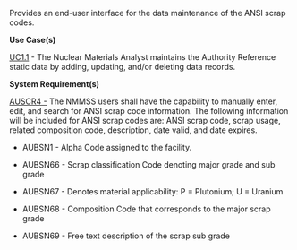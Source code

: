 Provides an end-user interface for the data maintenance of the ANSI scrap codes.

**Use Case(s)**

<a href="https://dev.azure.com/Link-Technologies/NMMSS%20Requirements/_workitems/edit/10/" target="_blank">UC1.1</a> - The Nuclear Materials Analyst maintains the Authority Reference static data by adding, updating, and/or deleting data records.

**System Requirement(s)**

<a href="https://dev.azure.com/Link-Technologies/NMMSS%20Requirements/_workitems/edit/72/" target="_blank">AUSCR4 -</a> The NMMSS users shall have the capability to manually enter, edit, and search for ANSI scrap code information. The following information will be included for ANSI scrap codes are: ANSI scrap code, scrap usage, related composition code, description, date valid, and date expires.

- AUBSN1 - Alpha Code assigned to the facility.

- AUBSN66 - Scrap classification Code denoting major grade and sub grade

- AUBSN67 - Denotes material applicability: P = Plutonium; U = Uranium

- AUBSN68 - Composition Code that corresponds to the major scrap grade

- AUBSN69 - Free text description of the scrap sub grade